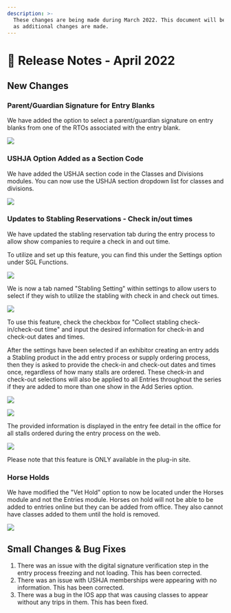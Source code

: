 ```yaml
---
description: >-
  These changes are being made during March 2022. This document will be updated
  as additional changes are made.
---
```


# 📓 Release Notes - April 2022

## New Changes

### Parent/Guardian Signature for Entry Blanks

We have added the option to select a parent/guardian signature on entry blanks from one of the RTOs associated with the entry blank.

![](http://docs.showgroundsonline.com/wp-content/uploads/2022/04/img\_626c078b8c1a7.png)

### USHJA Option Added as a Section Code

We have added the USHJA section code in the Classes and Divisions modules. You can now use the USHJA section dropdown list for classes and divisions.

![](http://docs.showgroundsonline.com/wp-content/uploads/2022/04/img\_626ab0a09a67d.png)

### Updates to Stabling Reservations - Check in/out times

We have updated the stabling reservation tab during the entry process to allow show companies to require a check in and out time.

To utilize and set up this feature, you can find this under the Settings option under SGL Functions.

![](http://docs.showgroundsonline.com/wp-content/uploads/2022/04/img\_6262bc668eb11.png)

We is now a tab named "Stabling Setting" within settings to allow users to select if they wish to utilize the stabling with check in and check out times.

![](http://docs.showgroundsonline.com/wp-content/uploads/2022/04/img\_6262b809f3b29.png)

To use this feature, check the checkbox for "Collect stabling check-in/check-out time" and input the desired information for check-in and check-out dates and times.

After the settings have been selected if an exhibitor creating an entry adds a Stabling product in the add entry process or supply ordering process, then they is asked to provide the check-in and check-out dates and times once, regardless of how many stalls are ordered. These check-in and check-out selections will also be applied to all Entries throughout the series if they are added to more than one show in the Add Series option.

![](http://docs.showgroundsonline.com/wp-content/uploads/2022/04/img\_6262b8f82248a.png)

![](http://docs.showgroundsonline.com/wp-content/uploads/2022/04/img\_6262b927aa29a.png)

The provided information is displayed in the entry fee detail in the office for all stalls ordered during the entry process on the web.

![](http://docs.showgroundsonline.com/wp-content/uploads/2022/04/img\_6262b96d19b45.png)

Please note that this feature is ONLY available in the plug-in site.

### Horse Holds

We have modified the "Vet Hold" option to now be located under the Horses module and not the Entries module. Horses on hold will not be able to be added to entries online but they can be added from office. They also cannot have classes added to them until the hold is removed.

![](http://docs.showgroundsonline.com/wp-content/uploads/2022/04/img\_6262bb24849fa.png)

## Small Changes & Bug Fixes

1. There was an issue with the digital signature verification step in the entry process freezing and not loading. This has been corrected.
2. There was an issue with USHJA memberships were appearing with no information. This has been corrected.
3. There was a bug in the IOS app that was causing classes to appear without any trips in them. This has been fixed.

&#x20;
